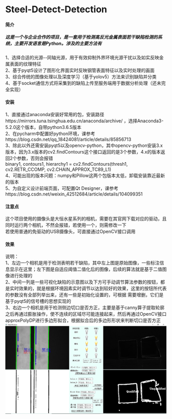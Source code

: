 # Steel-Detect-Detection
#### 简介  
##### 这是一个与企业合作的项目，是一套用于检测高反光金属表面若干缺陷检测的系统，主要开发语言是Python。涉及的主要方法有  
1、选择合适的光源--同轴光源，用于有效抑制外界环境光源干扰以及如实反映金属表面的纹理特征  
2、基于pyqt5设计了图形化界面实时反映钢管表面特征以及实时处理的画面  
3、综合传统的图像处理以及深度学习（基于yolov5）方法来识别缺陷并分类  
4、基于socket通信方式将采集到的缺陷上传至服务端用于数据分析处理（还未完全实现）  
#### 安装
1、直接通过anaconda安装好常用的包，安装路径https://mirrors.tuna.tsinghua.edu.cn/anaconda/archive/ ，选择Anaconda3-5.2.0这个版本，自带python3.6.5版本   
2、在pycharm中配置好python环境，课参考https://blog.csdn.net/qq_18424081/article/details/85856713  
3、除此以外还需安装pyqt5以及opencv-python，其中opencv-python安装3.x版本，因为3.x版本的cv2.findContours这个接口返回的是3个参数，4.x的版本返回2个参数，否则会报错  
binary1, contours1, hierarchy1 = cv2.findContours(thresh1, cv2.RETR_CCOMP, cv2.CHAIN_APPROX_TC89_L1)   
4、可能出现的版本问题：numpy和Pillow这两个包版本太低，卸载安装靠近最新的版本  
5、为自定义设计前端页面，可配置Qt Designer，课参考https://blog.csdn.net/weixin_42512684/article/details/104099351  
#### 注意点
这个项目使用的摄像头是大恒水星系列的相机，需要在其官网下载对应的驱动，且同时运行两个相机，不然会报错，若使用一个，则需修改一下  
若使用普通的免驱动的USB摄像头，可直接通过OpenCV接口调用  
#### 效果
说明：  
1、左边一个相机是用于检测表明若干缺陷，其中左上图是原始图像，一些标注信息显示在这里；左下图是自适应阈值二值化后的图像，后续的算法就是基于二值图像进行处理的  
2、中间一列是一些可视化缺陷的示意图以及下方可手动调节算法参数的按钮，都是实时效果的，就是根据环境因素实时调节以达到较好的效果，这里的按钮所代表的参数没有全部列举出来，还有一些是初始化设置的，可根据 需要增删，它们是基于pyqt5的信号槽的思想实现的  
3、右边一个相机是用于检测侧边切口是否方正，主要是基于canny算子提取轮廓之后再通过膨胀操作，使不连续的区域尽可能连接起来，然后再通过OpenCV接口approxPolyDP进行多边形拟合，根据拟合后的多边形形状来判断切口是否方正  
![](https://github.com/optics915/Steel-Detect-Detection/blob/master/test_result.png)
